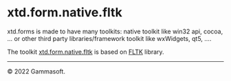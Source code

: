 
# xtd.form.native.fltk

xtd.forms is made to have many toolkits: native toolkit like win32 api, cocoa, ... or other third party libraries/framework toolkit like wxWidgets, qt5, ....

The toolkit [xtd.form.native.fltk](.) is based on [FLTK](https://www.fltk.org) library.

______________________________________________________________________________________________

© 2022 Gammasoft.
